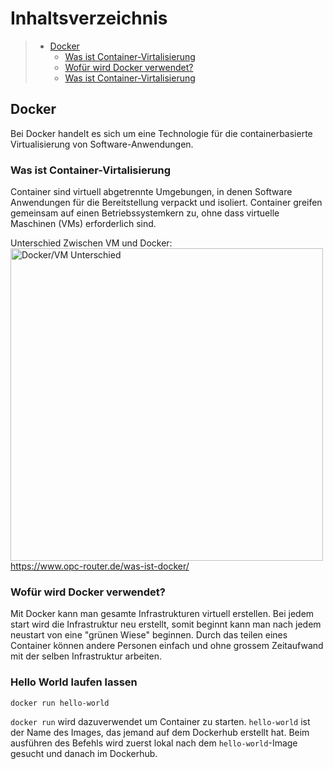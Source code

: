 # Inhaltsverzeichnis
>- [Docker](#docker)
>    - [Was ist Container-Virtalisierung](#Was_ist_Container-Virtalisierung)
>    - [Wofür wird Docker verwendet?](#Wofür_wird_Docker_verwendet?)
>    - [Was ist Container-Virtalisierung](#Was_ist_Container-Virtalisierung)

## Docker
Bei Docker handelt es sich um eine Technologie für die containerbasierte Virtualisierung von Software-Anwendungen.

### Was ist Container-Virtalisierung
Container sind virtuell abgetrennte Umgebungen, in denen Software Anwendungen für die Bereitstellung verpackt und isoliert. Container greifen gemeinsam auf einen Betriebssystemkern zu, ohne dass virtuelle Maschinen (VMs) erforderlich sind.

Unterschied Zwischen VM und Docker: <br>
<img src="assets/images/vm-docker.webp" alt="Docker/VM Unterschied" width="500"/> <br>
https://www.opc-router.de/was-ist-docker/

### Wofür wird Docker verwendet?

Mit Docker kann man gesamte Infrastrukturen virtuell erstellen. Bei jedem start wird die Infrastruktur neu erstellt, somit beginnt kann man nach jedem neustart von eine "grünen Wiese" beginnen. Durch das teilen eines Container können andere Personen einfach und ohne grossem Zeitaufwand mit der selben Infrastruktur arbeiten.

### Hello World laufen lassen

````docker
docker run hello-world
````

``docker run`` wird dazuverwendet um Container zu starten. ``hello-world`` ist der Name des Images, das jemand auf dem Dockerhub erstellt hat. Beim ausführen des Befehls wird zuerst lokal nach dem ``hello-world``-Image gesucht und danach im Dockerhub.